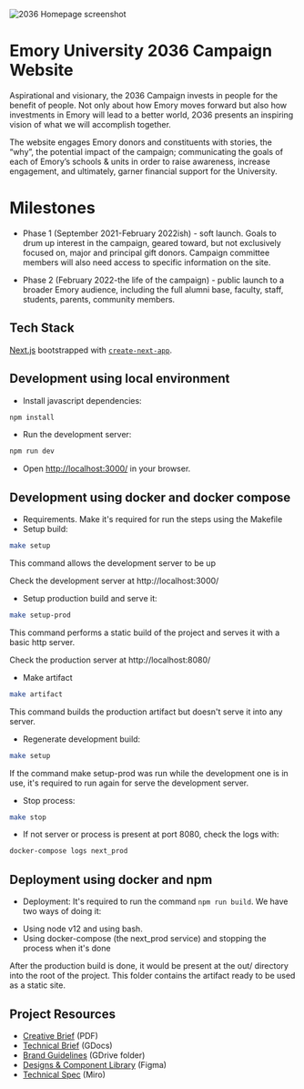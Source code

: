 ![2036 Homepage screenshot](https://i.imgur.com/Nq9CHb1.jpeg)

# Emory University 2036 Campaign Website

Aspirational and visionary, the 2036 Campaign invests in people for the
benefit of people. Not only about how Emory moves forward but also how
investments in Emory will lead to a better world, 2O36 presents an inspiring
vision of what we will accomplish together.

The website engages Emory donors and constituents with stories, the “why”, the
potential impact of the campaign; communicating the goals of each of Emory’s
schools & units in order to raise awareness, increase engagement, and ultimately, garner financial support for the University.


# Milestones

* Phase 1 (September 2021-February 2022ish) - soft launch. Goals to drum up
interest in the campaign, geared toward, but not exclusively focused on, major
and principal gift donors. Campaign committee members will also need access to specific information on the site.

* Phase 2 (February 2022-the life of the campaign) - public launch to a broader Emory audience, including the full alumni base, faculty, staff, students,
parents, community members.

## Tech Stack

[Next.js](https://nextjs.org/) bootstrapped with [`create-next-app`](https://github.com/vercel/next.js/tree/canary/packages/create-next-app).


## Development using local environment

* Install javascript dependencies:

```bash
npm install
```

* Run the development server:

```bash
npm run dev
```

* Open [http://localhost:3000/](http://localhost:3000/) in your browser.

## Development using docker and docker compose
* Requirements.
Make it's required for run the steps using the Makefile
* Setup build:
```bash
make setup
```
This command allows the development server to be up

Check the development server at http://localhost:3000/
* Setup production build and serve it:
```bash
make setup-prod
```
This command performs a static build of the project and serves it with a basic http server.

Check the production server at http://localhost:8080/
* Make artifact
```bash
make artifact
```
This command builds the production artifact but doesn't serve it into any server. 

* Regenerate development build:
```bash
make setup
```
If the command make setup-prod was run while the development one is in use, it's required to run again for serve the development server.

* Stop process:
```bash
make stop
```
* If not server or process is present at port 8080, check the logs with:
```bash
docker-compose logs next_prod
```

## Deployment using docker and npm
* Deployment:
It's required to run the command ```npm run build```. We have two ways of doing it:
- Using node v12 and using bash.
- Using docker-compose (the next_prod service) and stopping the process when it's done
  
After the production build is done, it would be present at the out/ directory into the root of the project. This folder contains the artifact ready to be used as a static site.

## Project Resources

* [Creative Brief][creative-brief] (PDF)
* [Technical Brief][technical-brief] (GDocs)
* [Brand Guidelines][brand-guide] (GDrive folder)
* [Designs & Component Library][figma] (Figma)
* [Technical Spec][miro] (Miro)

[creative-brief]: https://drive.google.com/file/d/1TFiqv9IY3kSJSGcR6pqZRUskEguNjGgA/view
[technical-brief]: https://docs.google.com/document/d/1QsFaQ1iJL__LEeZFuiLoUCdJ1gpkcrtfjijpMgwmOVw/
[brand-guide]: https://drive.google.com/drive/folders/1kmWQ2nrndwP6nzaY7_brTNkqytepOiE2
[figma]: https://www.figma.com/file/ts9PYKFK6a53xMCnplR50t/2O36
[miro]: https://miro.com/app/board/o9J_l7T5iRo=/
